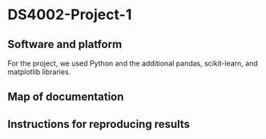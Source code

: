# DS4002-Project-1
## Software and platform
For the project, we used Python and the additional pandas, scikit-learn, and matplotlib libraries.

## Map of documentation

## Instructions for reproducing results
